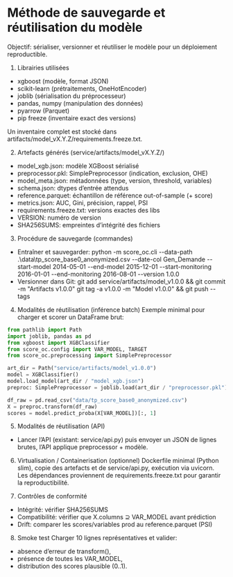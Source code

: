 # Méthode de sauvegarde et réutilisation du modèle

Objectif: sérialiser, versionner et réutiliser le modèle pour un déploiement reproductible.

1) Librairies utilisées
- xgboost (modèle, format JSON)
- scikit-learn (prétraitements, OneHotEncoder)
- joblib (sérialisation du préprocesseur)
- pandas, numpy (manipulation des données)
- pyarrow (Parquet)
- pip freeze (inventaire exact des versions)

Un inventaire complet est stocké dans artifacts/model_vX.Y.Z/requirements.freeze.txt.

2) Artefacts générés (service/artifacts/model_vX.Y.Z/)
- model_xgb.json: modèle XGBoost sérialisé
- preprocessor.pkl: SimplePreprocessor (indication, exclusion, OHE)
- model_meta.json: métadonnées (type, version, threshold, variables)
- schema.json: dtypes d’entrée attendus
- reference.parquet: échantillon de référence out-of-sample (+ score)
- metrics.json: AUC, Gini, précision, rappel, PSI
- requirements.freeze.txt: versions exactes des libs
- VERSION: numéro de version
- SHA256SUMS: empreintes d’intégrité des fichiers

3) Procédure de sauvegarde (commandes)
- Entraîner et sauvegarder:
  python -m score_oc.cli --data-path .\data\tp_score_base0_anonymized.csv --date-col Gen_Demande --start-model 2014-05-01 --end-model 2015-12-01 --start-monitoring 2016-01-01 --end-monitoring 2016-08-01 --version 1.0.0
- Versionner dans Git:
  git add service/artifacts/model_v1.0.0 && git commit -m "Artifacts v1.0.0"
  git tag -a v1.0.0 -m "Model v1.0.0" && git push --tags

4) Modalités de réutilisation (inférence batch)
Exemple minimal pour charger et scorer un DataFrame brut:
```python
from pathlib import Path
import joblib, pandas as pd
from xgboost import XGBClassifier
from score_oc.config import VAR_MODEL, TARGET
from score_oc.preprocessing import SimplePreprocessor

art_dir = Path("service/artifacts/model_v1.0.0")
model = XGBClassifier()
model.load_model(art_dir / "model_xgb.json")
preproc: SimplePreprocessor = joblib.load(art_dir / "preprocessor.pkl")

df_raw = pd.read_csv("data/tp_score_base0_anonymized.csv")
X = preproc.transform(df_raw)
scores = model.predict_proba(X[VAR_MODEL])[:, 1]
```

5) Modalités de réutilisation (API)
- Lancer l’API (existant: service/api.py) puis envoyer un JSON de lignes brutes, l’API applique preprocessor + modèle.

6) Virtualisation / Containerisation (optionnel)
Dockerfile minimal (Python slim), copie des artefacts et de service/api.py, exécution via uvicorn. Les dépendances proviennent de requirements.freeze.txt pour garantir la reproductibilité.

7) Contrôles de conformité
- Intégrité: vérifier SHA256SUMS
- Compatibilité: vérifier que X.columns ⊇ VAR_MODEL avant prédiction
- Drift: comparer les scores/variables prod au reference.parquet (PSI)

8) Smoke test
Charger 10 lignes représentatives et valider:
- absence d’erreur de transform(),
- présence de toutes les VAR_MODEL,
- distribution des scores plausible (0..1).